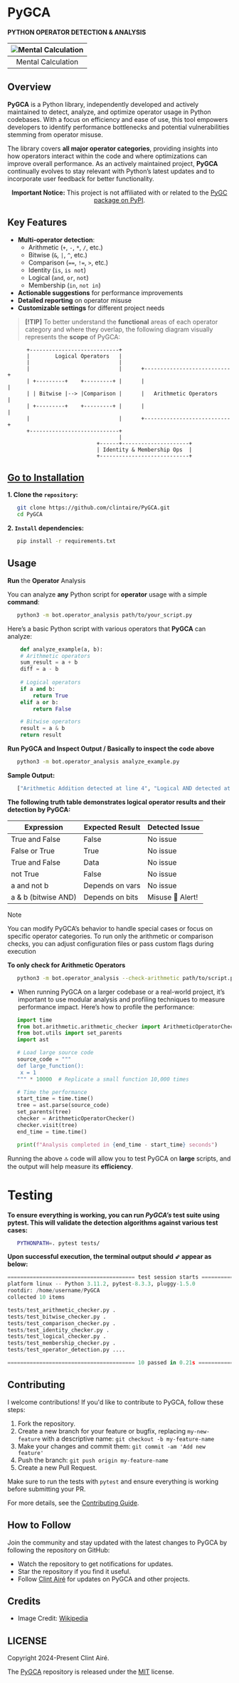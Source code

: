 # PyGCA
**PYTHON OPERATOR DETECTION & ANALYSIS**

| ![Mental Calculation](https://upload.wikimedia.org/wikipedia/commons/thumb/9/9c/Mental_calculation_at_primary_school.jpg/320px-Mental_calculation_at_primary_school.jpg) |
|:--:|
| Mental Calculation |

## Overview
**PyGCA** is a Python library, independently developed and actively maintained to detect, analyze, and optimize operator usage in Python codebases. With a focus on efficiency and ease of use, this tool empowers developers to identify performance bottlenecks and potential vulnerabilities stemming from operator misuse.

The library covers __all major operator categories__, providing insights into how operators interact within the code and where optimizations can improve overall performance. As an actively maintained project, __PyGCA__ continually evolves to stay relevant with Python’s latest updates and to incorporate user feedback for better functionality.

<p align="center">
  <strong>Important Notice:</strong> This project is not affiliated with or related to the <a href="https://pypi.org/project/PyGC/">PyGC package on PyPI</a>.
</p>

## Key Features
- **Multi-operator detection**:
  - Arithmetic (`+`, `-`, `*`, `/`, etc.)
  - Bitwise (`&`, `|`, `^`, etc.)
  - Comparison (`==`, `!=`, `>`, etc.)
  - Identity (`is`, `is not`)
  - Logical (`and`, `or`, `not`)
  - Membership (`in`, `not in`)
- **Actionable suggestions** for performance improvements
- **Detailed reporting** on operator misuse
- **Customizable settings** for different project needs

> **[!TIP]**
> To better understand the __functional__ areas of each operator category and where they overlap, the following  diagram visually represents the __scope__ of PyGCA:

```plaintext
      +----------------------------+
      |        Logical Operators   |
      |                            |
      |                            |      +---------------------------+
      | +---------+    +---------+ |      |                           |
      | | Bitwise |--> |Comparison |      |   Arithmetic Operators    |
      | +---------+    +---------+ |      |                           |
      |                            |      +---------------------------+
      +----------------------------+  
                                   |
                            +------+---------------------+
                            | Identity & Membership Ops  |
                            +----------------------------+
```
## [Go to Installation](#installation)

**1. Clone the `repository`:**
```bash
   git clone https://github.com/clintaire/PyGCA.git
   cd PyGCA
```
**2. `Install` dependencies:**
```bash
   pip install -r requirements.txt
```

## Usage

__Run__ the __Operator__ Analysis

You can analyze __any__ Python script for __operator__ usage with a simple __command__:

```bash
   python3 -m bot.operator_analysis path/to/your_script.py
```
Here’s a basic Python script with various operators that __PyGCA__ can analyze:

```python
    def analyze_example(a, b):
    # Arithmetic operators
    sum_result = a + b
    diff = a - b
    
    # Logical operators
    if a and b:
        return True
    elif a or b:
        return False

    # Bitwise operators
    result = a & b
    return result
```

**Run PyGCA and Inspect Output / __Basically__ to inspect the code above**

```bash
   python3 -m bot.operator_analysis analyze_example.py
```
**Sample Output:**

```bash
   ["Arithmetic Addition detected at line 4", "Logical AND detected at line 7", "Bitwise AND detected at line 12"]
```
__The following truth table demonstrates logical operator results and their detection by PyGCA:__

|       Expression        |       Expected Result            |     Detected Issue     |
| ----------------------- | -------------------------------- | ---------------------- |
|    True and False       |      False                       |    No issue            |
|    False or True        |      True                        |    No issue            |
|    True and False       |      Data                        |    No issue            |
|    not True             |      False                       |    No issue            |
|    a and not b          |      Depends on vars             |    No issue            |
|    a & b (bitwise AND)  |      Depends on bits             |   Misuse 🔴 Alert!     |


> [!NOTE]
> You can modify PyGCA’s behavior to handle special cases or focus on specific operator categories. To run only the arithmetic or comparison checks, you can adjust configuration files or pass custom flags during execution

**To only check for Arithmetic Operators**

```bash
   python3 -m bot.operator_analysis --check-arithmetic path/to/script.py
```


- When running PyGCA on a larger codebase or a real-world project, it’s important to use modular analysis and profiling techniques to measure performance impact. Here’s how to profile the performance:

```python
   import time
   from bot.arithmetic.arithmetic_checker import ArithmeticOperatorChecker
   from bot.utils import set_parents
   import ast

   # Load large source code
   source_code = """
   def large_function():
    x = 1
   """ * 10000  # Replicate a small function 10,000 times

   # Time the performance
   start_time = time.time()
   tree = ast.parse(source_code)
   set_parents(tree)
   checker = ArithmeticOperatorChecker()
   checker.visit(tree)
   end_time = time.time()

   print(f"Analysis completed in {end_time - start_time} seconds")
```
Running the above :top: code will allow you to test PyGCA on __large__ scripts, and the output will help measure its __efficiency__.

# Testing

**To ensure everything is working, you can run _PyGCA’s_ test suite using pytest. This will validate the detection algorithms against various test cases:**

```bash
   PYTHONPATH=. pytest tests/
```

**Upon successful execution, the terminal output should ⇙ appear as below:**

```python
======================================== test session starts =================================
platform linux -- Python 3.11.2, pytest-8.3.3, pluggy-1.5.0
rootdir: /home/username/PyGCA
collected 10 items                                                                                  

tests/test_arithmetic_checker.py .                                                      [ 10%]
tests/test_bitwise_checker.py .                                                         [ 20%]
tests/test_comparison_checker.py .                                                      [ 30%]
tests/test_identity_checker.py .                                                        [ 40%]
tests/test_logical_checker.py .                                                         [ 50%]
tests/test_membership_checker.py .                                                      [ 60%]
tests/test_operator_detection.py ....                                                   [100%]

======================================== 10 passed in 0.21s ==================================
```


## Contributing

I welcome contributions! If you'd like to contribute to PyGCA, follow these steps:

1. Fork the repository.
2. Create a new branch for your feature or bugfix, replacing `my-new-feature` with a descriptive name: `git checkout -b my-feature-name`
3. Make your changes and commit them: `git commit -am 'Add new feature'`
4. Push the branch: `git push origin my-feature-name`
5. Create a new Pull Request.

Make sure to run the tests with `pytest` and ensure everything is working before submitting your PR.

For more details, see the [Contributing Guide](https://github.com/clintaire/PyGCA/blob/PyGCA/CONTRIBUTING.md).

## How to Follow

Join the community and stay updated with the latest changes to PyGCA by following the repository on GitHub:

- Watch the repository to get notifications for updates.
- Star the repository if you find it useful.
- Follow [Clint Airé](https://github.com/clintaire) for updates on PyGCA and other projects.

## Credits

- Image Credit: [Wikipedia](https://en.wikipedia.org/wiki/Arithmetic)

## LICENSE

Copyright 2024-Present Clint Airé.

The [PyGCA](https://github.com/clintaire/PyGCA) repository is released under the [MIT](https://github.com/clintaire/PyGCA/blob/main/LICENSE) license.